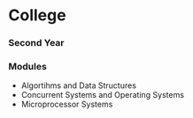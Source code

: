 # College

### Second Year
### Modules
 - Algortihms and Data Structures
 - Concurrent Systems and Operating Systems
 - Microprocessor Systems

